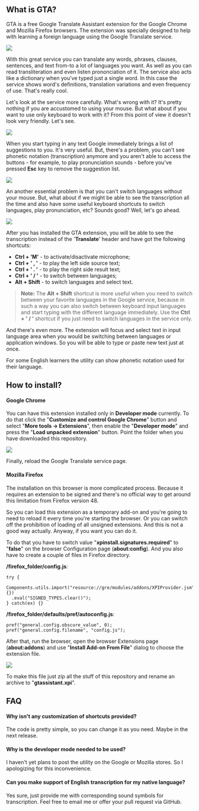 ## What is GTA?

GTA is a free Google Translate Assistant extension for the Google Chrome and 
Mozilla Firefox browsers. The extension was specially designed to help with 
learning a foreign language using the Google Translate service. 

![](./Info/gta.01.png)

With this great service you can translate any words, phrases, clauses, 
sentences, and text from-to a lot of languages you want. As well as you can 
read transliteration and even listen prononciation of it. The service also acts 
like a dictionary when you've typed just a single word. In this case the service 
shows word's definitions, translation variations and even frequency of use. 
That's really cool. 

Let's look at the service more carefully. What's wrong with it? It's pretty 
nothing if you are accustomed to using your mouse. But what about if you want to 
use only keyboard to work with it? From this point of view it doesn't look very 
friendly. Let's see. 

![](./Info/gta.02.png)

When you start typing in any text Google immediately brings a list of suggestions 
to you. It's very useful. But, there's a problem, you can't see phonetic notation 
(transcription) anymore and you aren't able to access the buttons - for example, 
to play pronunciation sounds - before you've pressed __Esc__ key to remove the 
suggestion list.

![](./Info/gta.03.png)

An another essential problem is that you can't switch languages without your 
mouse. But, what about if we might be able to see the transcription all the time 
and also have some useful keyboard shortcuts to switch languages, play 
pronunciation, etc? Sounds good? Well, let's go ahead.

![](./Info/gta.04.png)

After you has installed the GTA extension, you will be able to see the 
transcription instead of the '__Translate__' header and have got the following 
shortcuts:

* **Ctrl + 'M'** - to activate/disactivate microphone;
* **Ctrl + ' , '** - to play the left side source text;
* **Ctrl + ' . '** - to play the right side result text;
* **Ctrl + ' / '** - to switch between languages;
* **Alt + Shift** - to switch languages and select text.

> **Note:** The **Alt + Shift** shortcut is more useful when you need to switch 
between your favorite languages in the Google service, because in such a way 
you can also switch between keyboard input languages and start typing with the 
different language immediately. Use the **Ctrl + ' / '** shortcut if you just 
need to switch languages in the service only.

And there's even more. The extension will focus and select text in input language 
area when you would be switching between languages or application windows. So you 
will be able to type or paste new text just at once.

For some English learners the utility can show phonetic notation used for their 
language. 


## How to install?

#### Google Chrome

You can have this extension installed only in **Developer mode** currently. 
To do that click the "__Customize and control Google Chrome__" button and select 
"__More tools -> Extensions__", then enable the "__Developer mode__" and 
press the "__Load unpacked extension__" button. Point the folder when you have 
downloaded this repository.

![](./Info/gta.05.png)

Finally, reload the Google Translate service page.

#### Mozilla Firefox

The installation on this browser is more complicated process. Because it requires 
an extension to be signed and there's no official way to get around this limitation 
from Firefox version 48.

So you can load this extension as a temporary add-on and you're going to need to 
reload it every time you're starting the browser. Or you can switch off the 
prohibition of loading of all unsigned extensions. And this is not a good way 
actually. Anyway, if you want you can do it.

To do that you have to switch value "__xpinstall.signatures.required__" to 
"__false__" on the browser Configuration page (__about:config__). And you also 
have to create a couple of files in Firefox directory. 

__/firefox_folder/config.js__:

```
try {
  Components.utils.import("resource://gre/modules/addons/XPIProvider.jsm", {})
  .eval("SIGNED_TYPES.clear()");
} catch(ex) {}
```

__/firefox_folder/defaults/pref/autoconfig.js__:

```
pref("general.config.obscure_value", 0);
pref("general.config.filename", "config.js");
```

After that, run the browser, open the browser Extensions page (__about:addons__) 
and use "__Install Add-on From File__" dialog to choose the extension file. 

![](./Info/gta.06.png)

To make this file just zip all the stuff of this repository and rename an archive 
to "__gtassistant.xpi__". 

## FAQ

#### Why isn't any customization of shortcuts provided?

The code is pretty simple, so you can change it as you need. Maybe in the next 
release.

#### Why is the developer mode needed to be used?

I haven't yet plans to post the utility on the Google or Mozilla stores. So I 
apologizing for this inconvenience.

#### Can you make support of English transcription for my native language?

Yes sure, just provide me with corresponding sound symbols for transcription. 
Feel free to email me or offer your pull request via GitHub. 
